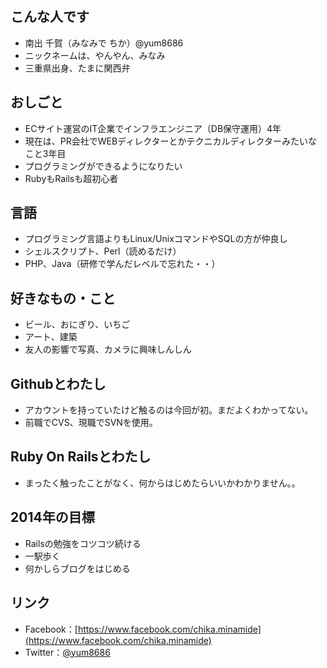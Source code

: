 ## こんな人です
* 南出 千賀（みなみで ちか）@yum8686
* ニックネームは、やんやん、みなみ
* 三重県出身、たまに関西弁

## おしごと
* ECサイト運営のIT企業でインフラエンジニア（DB保守運用）4年
* 現在は、PR会社でWEBディレクターとかテクニカルディレクターみたいなこと3年目
* プログラミングができるようになりたい
* RubyもRailsも超初心者

## 言語
* プログラミング言語よりもLinux/UnixコマンドやSQLの方が仲良し
* シェルスクリプト、Perl（読めるだけ）
* PHP、Java（研修で学んだレベルで忘れた・・）

## 好きなもの・こと
* ビール、おにぎり、いちご
* アート、建築
* 友人の影響で写真、カメラに興味しんしん

## Githubとわたし
* アカウントを持っていたけど触るのは今回が初。まだよくわかってない。
* 前職でCVS、現職でSVNを使用。

## Ruby On Railsとわたし
* まったく触ったことがなく、何からはじめたらいいかわかりません。。

## 2014年の目標
* Railsの勉強をコツコツ続ける
* 一駅歩く
* 何かしらブログをはじめる

## リンク
* Facebook：[https://www.facebook.com/chika.minamide](https://www.facebook.com/chika.minamide)
* Twitter：[@yum8686](https://twitter.com/yum8686)
